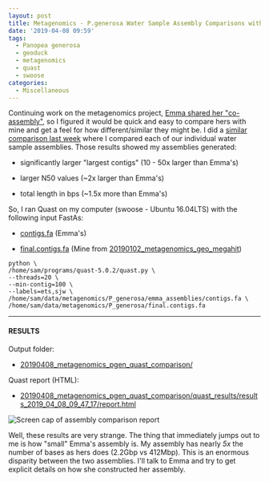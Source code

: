 ```yaml
---
layout: post
title: Metagenomics - P.generosa Water Sample Assembly Comparisons with Quast
date: '2019-04-08 09:59'
tags:
  - Panopea generosa
  - geoduck
  - metagenomics
  - quast
  - swoose
categories:
  - Miscellaneous
---
```

Continuing work on the metagenomics project, [Emma shared her "co-assembly"](https://github.com/RobertsLab/resources/issues/647), so I figured it would be quick and easy to compare hers with mine and get a feel for how different/similar they might be. I did a [similar comparison last week](https://robertslab.github.io/sams-notebook/2019/04/03/Metagenomics-Geoduck-Water-Sample-Assembly-Comparisons-with-MetaQuast.html) where I compared each of our individual water sample assemblies. Those results showed my assemblies generated:

- significantly larger "largest contigs" (10 - 50x larger than Emma's)

- larger N50 values (~2x larger than Emma's)

- total length in bps (~1.5x more than Emma's)

So, I ran Quast on my computer (swoose - Ubuntu 16.04LTS) with the following input FastAs:

- [contigs.fa](http://eagle.fish.washington.edu/oyster/metagenomics_2019/contigs.fa) (Emma's)

- [final.contigs.fa](http://gannet.fish.washington.edu/Atumefaciens/20190102_metagenomics_geo_megahit/megahit_out/final.contigs.fa) (Mine from [20190102_metagenomics_geo_megahit](https://robertslab.github.io/sams-notebook/2019/01/02/Metagenome-Assembly-P.generosa-Water-Sample-HiSeqX-Data-Using-Megahit.html))

```shell
python \
/home/sam/programs/quast-5.0.2/quast.py \
--threads=20 \
--min-contig=100 \
--labels=ets,sjw \
/home/sam/data/metagenomics/P_generosa/emma_assemblies/contigs.fa \
/home/sam/data/metagenomics/P_generosa/final.contigs.fa
```

---

#### RESULTS

Output folder:

- [20190408_metagenomics_pgen_quast_comparison/](http://gannet.fish.washington.edu/Atumefaciens/20190408_metagenomics_pgen_quast_comparison/)

Quast report (HTML):

- [20190408_metagenomics_pgen_quast_comparison/quast_results/results_2019_04_08_09_47_17/report.html](http://gannet.fish.washington.edu/Atumefaciens/20190408_metagenomics_pgen_quast_comparison/quast_results/results_2019_04_08_09_47_17/report.html)


![Screen cap of assembly comparison report](https://github.com/RobertsLab/sams-notebook/blob/master/images/screencaps/20190408_metagenomics_pgen_quast-01.png?raw=true)

Well, these results are very strange. The thing that immediately jumps out to me is how "small" Emma's assembly is. My assembly has nearly _5x_ the number of bases as hers does (2.2Gbp vs 412Mbp). This is an enormous disparity between the two assemblies. I'll talk to Emma and try to get explicit details on how she constructed her assembly.
